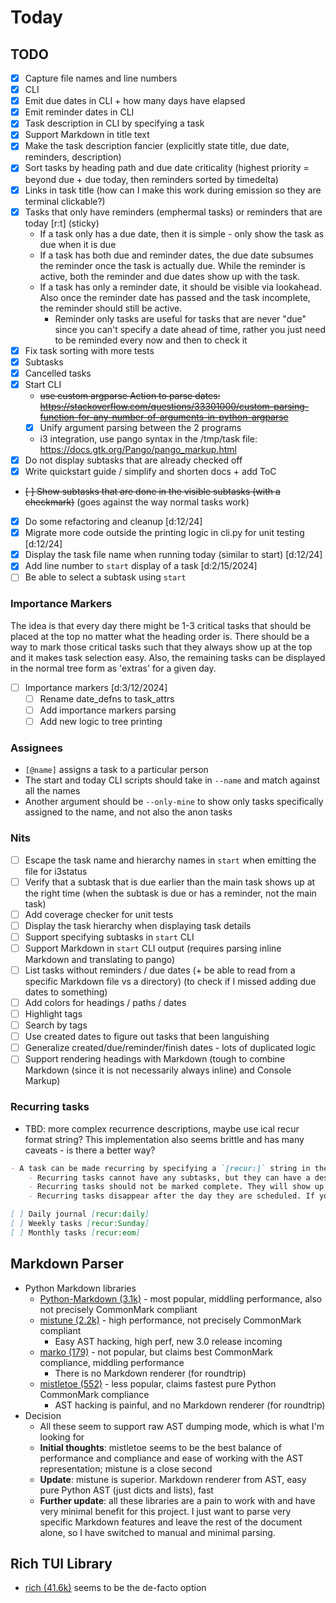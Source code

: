 # Today

## TODO

- [x] Capture file names and line numbers
- [x] CLI
- [x] Emit due dates in CLI + how many days have elapsed
- [x] Emit reminder dates in CLI
- [x] Task description in CLI by specifying a task
- [x] Support Markdown in title text
- [x] Make the task description fancier (explicitly state title, due date, reminders, description)
- [x] Sort tasks by heading path and due date criticality (highest priority = beyond due + due today, then reminders sorted by timedelta)
- [x] Links in task title (how can I make this work during emission so they are terminal clickable?)
- [x] Tasks that only have reminders (emphermal tasks) or reminders that are today [r:t] (sticky)
    - If a task only has a due date, then it is simple - only show the task as due when it is due
    - If a task has both due and reminder dates, the due date subsumes the reminder once the task is actually due. While the reminder is active, both the reminder and due dates show up with the task.
    - If a task has only a reminder date, it should be visible via lookahead. Also once the reminder date has passed and the task incomplete, the reminder should still be active.
        - Reminder only tasks are useful for tasks that are never "due" since you can't specify a date ahead of time, rather you just need to be reminded every now and then to check it
- [x] Fix task sorting with more tests
- [x] Subtasks
- [x] Cancelled tasks
- [x] Start CLI
    - ~~use custom argparse Action to parse dates: https://stackoverflow.com/questions/33301000/custom-parsing-function-for-any-number-of-arguments-in-python-argparse~~
    - [x] Unify argument parsing between the 2 programs
    - i3 integration, use pango syntax in the /tmp/task file: https://docs.gtk.org/Pango/pango_markup.html
- [x] Do not display subtasks that are already checked off
- [x] Write quickstart guide / simplify and shorten docs + add ToC
- ~~[ ] Show subtasks that are done in the visible subtasks (with a checkmark)~~ (goes against the way normal tasks work)
- [x] Do some refactoring and cleanup [d:12/24]
- [x] Migrate more code outside the printing logic in cli.py for unit testing [d:12/24]
- [x] Display the task file name when running today (similar to start) [d:12/24]
- [x] Add line number to `start` display of a task [d:2/15/2024]
- [ ] Be able to select a subtask using `start`

### Importance Markers

The idea is that every day there might be 1-3 critical tasks that should be placed at the top no matter what the heading order is.
There should be a way to mark those critical tasks such that they always show up at the top and it makes task selection easy.
Also, the remaining tasks can be displayed in the normal tree form as 'extras' for a given day.

- [ ] Importance markers [d:3/12/2024]
  - [ ] Rename date_defns to task_attrs
  - [ ] Add importance markers parsing
  - [ ] Add new logic to tree printing

### Assignees

- `[@name]` assigns a task to a particular person
- The start and today CLI scripts should take in `--name` and match against all the names
- Another argument should be `--only-mine` to show only tasks specifically assigned to the name, and not also the anon tasks

### Nits

- [ ] Escape the task name and hierarchy names in `start` when emitting the file for i3status
- [ ] Verify that a subtask that is due earlier than the main task shows up at the right time (when the subtask is due or has a reminder, not the main task)
- [ ] Add coverage checker for unit tests
- [ ] Display the task hierarchy when displaying task details
- [ ] Support specifying subtasks in `start` CLI
- [ ] Support Markdown in `start` CLI output (requires parsing inline Markdown and translating to pango)
- [ ] List tasks without reminders / due dates (+ be able to read from a specific Markdown file vs a directory) (to check if I missed adding due dates to something)
- [ ] Add colors for headings / paths / dates
- [ ] Highlight tags
- [ ] Search by tags
- [ ] Use created dates to figure out tasks that been languishing
- [ ] Generalize created/due/reminder/finish dates - lots of duplicated logic
- [ ] Support rendering headings with Markdown (tough to combine Markdown (since it is not necessarily always inline) and Console Markup)

### Recurring tasks

- TBD: more complex recurrence descriptions, maybe use ical recur format string? This implementation also seems brittle and has many caveats - is there a better way?

```markdown
- A task can be made recurring by specifying a `[recur:]` string in the task title.
    - Recurring tasks cannot have any subtasks, but they can have a description
    - Recurring tasks should not be marked complete. They will show up in your daily report and there is a CLI option to mark an instance of the task complete. This completion isn't tracked anywhere explicitly.
    - Recurring tasks disappear after the day they are scheduled. If you forget to finish a recurring task, you must explicitly add an instance of it to a project if you wish to be reminded later.

[ ] Daily journal [recur:daily]
[ ] Weekly tasks [recur:Sunday]
[ ] Monthly tasks [recur:eom]
```

## Markdown Parser

- Python Markdown libraries
    - [Python-Markdown (3.1k)](https://github.com/Python-Markdown/markdown/) - most popular, middling performance, also not precisely CommonMark compliant
    - [mistune (2.2k)](https://github.com/lepture/mistune) - high performance, not precisely CommonMark compliant
      - Easy AST hacking, high perf, new 3.0 release incoming
    - [marko (179)](https://github.com/frostming/marko) - not popular, but claims best CommonMark compliance, middling performance
      - There is no Markdown renderer (for roundtrip)
    - [mistletoe (552)](https://github.com/miyuchina/mistletoe/) - less popular, claims fastest pure Python CommonMark compliance
      - AST hacking is painful, and no Markdown renderer (for roundtrip)
- Decision
  - All these seem to support raw AST dumping mode, which is what I'm looking for
  - **Initial thoughts**: mistletoe seems to be the best balance of performance and compliance and ease of working with the AST representation; mistune is a close second
  - **Update**: mistune is superior. Markdown renderer from AST, easy pure Python AST (just dicts and lists), fast
  - **Further update**: all these libraries are a pain to work with and have very minimal benefit for this project. I just want to parse very specific Markdown features and leave the rest of the document alone, so I have switched to manual and minimal parsing.

## Rich TUI Library

- [rich (41.6k)](https://github.com/Textualize/rich) seems to be the de-facto option
